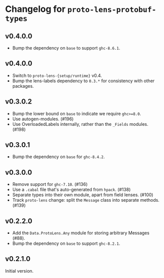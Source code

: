 # Changelog for `proto-lens-protobuf-types`

## v0.4.0.0
- Bump the dependency on `base` to support `ghc-8.6.1`.

## v0.4.0.0
- Switch to `proto-lens-{setup/runtime}` v0.4.
- Bump the lens-labels dependency to `0.3.*` for consistency with other
  packages.

## v0.3.0.2
- Bump the lower bound on `base` to indicate we require `ghc>=8.0`.
- Use autogen-modules. (#196)
- Use OverloadedLabels internally, rather than the `_Fields` modules. (#198)

## v0.3.0.1
- Bump the dependency on `base` for `ghc-8.4.2`.

## v0.3.0.0
- Remove support for `ghc-7.10`. (#136)
- Use a `.cabal` file that's auto-generated from `hpack`. (#138)
- Separate types into their own module, apart from field lenses. (#100)
- Track `proto-lens` change: split the `Message` class into
  separate methods. (#139)


## v0.2.2.0
- Add the `Data.ProtoLens.Any` module for storing arbitrary Messages (#88).
- Bump the dependency on `base` to support `ghc-8.2.1`.

## v0.2.1.0
Initial version.
